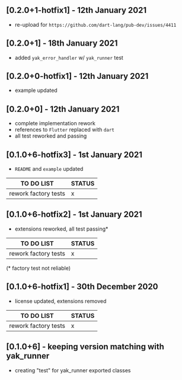 ## [0.2.0+1-hotfix1] - 12th January 2021

* re-upload for `https://github.com/dart-lang/pub-dev/issues/4411`

## [0.2.0+1] - 18th January 2021

* added `yak_error_handler` w/ `yak_runner` test

## [0.2.0+0-hotfix1] - 12th January 2021

* example updated

## [0.2.0+0] - 12th January 2021

* complete implementation rework
* references to `Flutter` replaced with `dart`
* all test reworked and passing

## [0.1.0+6-hotfix3] - 1st January 2021

* `README` and `example` updated

| TO DO LIST | STATUS |
|--------|-----|
| rework factory tests | x  |


## [0.1.0+6-hotfix2] - 1st January 2021

* extensions reworked, all test passing*

| TO DO LIST | STATUS |
|--------|-----|
| rework factory tests | x  |

(* factory test not reliable)

## [0.1.0+6-hotfix1] - 30th December 2020

* license updated, extensions removed

| TO DO LIST | STATUS |
|--------|-----|
| rework factory tests | x  |


## [0.1.0+6] - keeping version matching with yak_runner

* creating "test" for yak_runner exported classes
